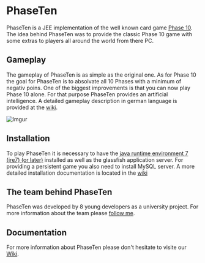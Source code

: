 # PhaseTen
PhaseTen is a JEE implementation of the well known card game [Phase 10](https://en.wikipedia.org/wiki/Phase_10). The idea behind PhaseTen was to provide the classic Phase 10 game with some extras to players all around the world from there PC.

## Gameplay
The gameplay of PhaseTen is as simple as the original one. As for Phase 10 the goal for PhaseTen is to absolvate all 10 Phases with a minimum of negativ poins. One of the biggest improvements is that you can now play Phase 10 alone. For that purpose PhaseTen provides an artificial intelligence. A detailed gameplay description in german language is provided at the [wiki](https://github.com/dschoeneborn/CwPhase10/wiki/Spielkonzept).

![Imgur](https://i.imgur.com/g6TojDk.gif)

## Installation
To play PhaseTen it is necessary to have the [java runtime environment 7 (jre7) (or later)](http://www.oracle.com/technetwork/java/javase/downloads/jre8-downloads-2133155.html) installed as well as the glassfish application server. For providing a persistent game you also need to install MySQL server. A more detailed installation documentation is located in the [wiki](https://github.com/dschoeneborn/CwPhase10/wiki/Install)

## The team behind PhaseTen
PhaseTen was developed by 8 young developers as a university project. For more information about the team please [follow me](https://github.com/dschoeneborn/CwPhase10/wiki/Members).

## Documentation
For more information about PhaseTen please don't hesitate to visite our [Wiki](https://github.com/dschoeneborn/CwPhase10/wiki).
